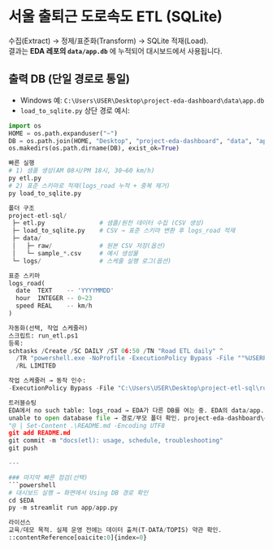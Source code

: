 # 서울 출퇴근 도로속도 ETL (SQLite)

수집(Extract) → 정제/표준화(Transform) → SQLite 적재(Load).  
결과는 **EDA 레포의 `data/app.db`** 에 누적되어 대시보드에서 사용됩니다.

## 출력 DB (단일 경로로 통일)
- Windows 예: `C:\Users\USER\Desktop\project-eda-dashboard\data\app.db`
- `load_to_sqlite.py` 상단 경로 예시:
```python
import os
HOME = os.path.expanduser("~")
DB = os.path.join(HOME, "Desktop", "project-eda-dashboard", "data", "app.db")
os.makedirs(os.path.dirname(DB), exist_ok=True)

빠른 실행
# 1) 샘플 생성(AM 08시/PM 18시, 30~60 km/h)
py etl.py
# 2) 표준 스키마로 적재(logs_road 누적 + 중복 제거)
py load_to_sqlite.py

폴더 구조
project-etl-sql/
 ├─ etl.py               # 샘플/원천 데이터 수집 (CSV 생성)
 ├─ load_to_sqlite.py    # CSV → 표준 스키마 변환 후 logs_road 적재
 ├─ data/
 │   ├─ raw/             # 원본 CSV 저장(옵션)
 │   └─ sample_*.csv     # 예시 생성물
 └─ logs/                # 스케줄 실행 로그(옵션)

표준 스키마
logs_road(
  date  TEXT    -- 'YYYYMMDD'
  hour  INTEGER -- 0~23
  speed REAL    -- km/h
)

자동화(선택, 작업 스케줄러)
스크립트: run_etl.ps1
등록:
schtasks /Create /SC DAILY /ST 06:50 /TN "Road ETL daily" ^
  /TR "powershell.exe -NoProfile -ExecutionPolicy Bypass -File ""%USERPROFILE%\Desktop\project-etl-sql\run_etl.ps1""" ^
  /RL LIMITED

작업 스케줄러 → 동작 인수:
-ExecutionPolicy Bypass -File "C:\Users\USER\Desktop\project-etl-sql\run_etl.ps1"

트러블슈팅
EDA에서 no such table: logs_road → EDA가 다른 DB를 여는 중. EDA의 data/app.db로 통일.
unable to open database file → 경로/부모 폴더 확인. project-eda-dashboard\data\app.db 존재 확인.
"@ | Set-Content .\README.md -Encoding UTF8
git add README.md
git commit -m "docs(etl): usage, schedule, troubleshooting"
git push

---

### 마지막 빠른 점검(선택)
```powershell
# 대시보드 실행 → 화면에서 Using DB 경로 확인
cd $EDA
py -m streamlit run app/app.py

라이선스
교육/데모 목적. 실제 운영 전에는 데이터 출처(T-DATA/TOPIS) 약관 확인.
::contentReference[oaicite:0]{index=0}
